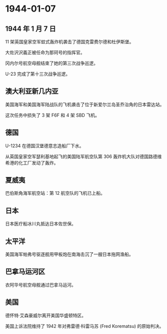 # 1944-01-07

## 1944 年 1 月 7 日

11 架英国皇家空军蚊式轰炸机袭击了德国克雷费尔德和杜伊斯堡。

大佐沢沢義正被任命为那珂号的指挥官。

冈内尔号航空母舰结束了她的第三次战争巡逻。

U-23 完成了第十三次战争巡逻。

## 澳大利亚新几内亚

美国海军和美国海军陆战队的飞机袭击了位于新爱尔兰岛圣乔治角的日本雷达站。

这次任务中损失了 3 架 F6F 和 4 架 SBD 飞机。

## 德国

U-1234 在德国汉堡德意志造船厂下水。

从英国皇家空军瑟利基地起飞的美国陆军航空队第 306
轰炸机大队对德国路德维希港的化工厂发动了轰炸。

## 夏威夷

巴伯斯角海军航空站：第 12 航空队的飞机已上船。

## 日本

日本医疗船冰川丸抵达日本佐世保。

## 太平洋

美国海军帕弗号驱逐舰用甲板炮在南海击沉了一艘日本拖网渔船。

## 巴拿马运河区

衣阿华号航空母舰通过巴拿马运河。

## 美国

德怀特·艾森豪威尔离开美国华盛顿特区。

美国上诉法院维持了 1942 年对弗雷德·科雷马苏 (Fred Korematsu)
的原始判决。


